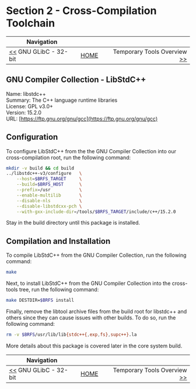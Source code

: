 # Section 2 - Cross-Compilation Toolchain

| Navigation |||
| --- | --- | ---: |
| [<<](./GNUGLibC32bit.md) GNU GLibC - 32-bit | [HOME](../README.md) | Temporary Tools Overview [>>](../TempTools/Overview.md) |

## GNU Compiler Collection - LibStdC++

Name: libstdc++<br />
Summary: The C++ language runtime libraries<br />
License: GPL v3.0+<br />
Version: 15.2.0<br />
URL: [https://ftp.gnu.org/gnu/gcc](https://ftp.gnu.org/gnu/gcc)<br />

## Configuration

To configure LibStdC++ from the the GNU Compiler Collection into our cross-compilation root, run the following command:

```bash
mkdir -v build && cd build
../libstdc++-v3/configure   \
    --host=$BRFS_TARGET     \
    --build=$BRFS_HOST      \
    --prefix=/usr           \
    --enable-multilib       \
    --disable-nls           \
    --disable-libstdcxx-pch \
    --with-gxx-include-dir=/tools/$BRFS_TARGET/include/c++/15.2.0
```

Stay in the build directory until this package is installed.

## Compilation and Installation

To compile LibStdC++ from the GNU Compiler Collection, run the following command:

```bash
make
```

Next, to install LibStdC++ from the GNU Compiler Collection into the cross-tools tree, run the following command:

```bash
make DESTDIR=$BRFS install
```

Finally, remove the libtool archive files from the build root for libstdc++ and others since they can cause issues with other builds. To do so, run the following command:

```bash
rm -v $BRFS/usr/lib/lib{stdc++{,exp,fs},supc++}.la
```

More details about this package is covered later in the core system build.

| Navigation |||
| --- | --- | ---: |
| [<<](./GNUGLibC32bit.md) GNU GLibC - 32-bit | [HOME](../README.md) | Temporary Tools Overview [>>](../TempTools/Overview.md) |
